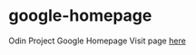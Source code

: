# google-homepage
Odin Project Google Homepage
Visit page [here](http://strongdan.github.io/google-homepage)
